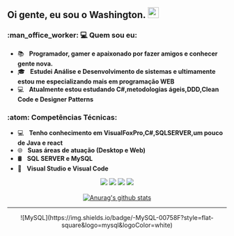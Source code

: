 <h2> Oi gente, eu sou o <strong>Washington</strong>. <img src="https://github.com/souvikguria98/souvikguria98/blob/master/Hi.gif" width="25"></h2>

<h3> :man_office_worker: 💻 Quem sou eu: </h3>

- :books: &nbsp; <strong>Programador, gamer e apaixonado por fazer amigos e conhecer gente nova.</strong>
- 🎓 &nbsp; <strong>Estudei Análise e Desenvolvimento de sistemas e ultimamente estou me especializando mais em programação WEB</strong>
- :computer: &nbsp; <strong>Atualmente estou estudando C#,metodologias ágeis,DDD,Clean Code e Designer Patterns</strong>

<h3>:atom: Competências Técnicas: </h3>

- 💻 &nbsp; <strong>Tenho conhecimento em VisualFoxPro,C#,SQLSERVER,um pouco de Java e react</strong>
- 🌐 &nbsp; <strong>Suas áreas de atuação (Desktop e Web)</strong>
- 🛢 &nbsp; <strong>SQL SERVER e MySQL</strong>
- 🔧 &nbsp; <strong>Visual Studio e Visual Code</strong>


<div align="center">
  <a href="mailto:Washington.luiz.dev@gmail.com" alt="Gmail">
  <img src="https://img.shields.io/badge/-Gmail-FF0000?style=flat-square&labelColor=FF0000&logo=gmail&logoColor=white&link=Washington.luiz.dev@gmail.com" /></a>

  <a href="https://www.linkedin.com/in/washingtonlssilva/" alt="Linkedin" target="_blank">
  <img src="https://img.shields.io/badge/-Linkedin-0e76a8?style=flat-square&logo=Linkedin&logoColor=white&link=https://www.linkedin.com/in/washingtonlssilva/"/></a>
  
  <a href="https://whats.link/washxon" alt="WhatsApp" target="_blank">
  <img src="https://img.shields.io/badge/-WhatsApp-25d366?style=flat-square&labelColor=25d366&logo=whatsapp&logoColor=/white&link=https://whats.link/washxon"/></a>
  
  <a href="https://www.instagram.com/WashXon/" alt="Instagram" target="_blank">
  <img src="https://img.shields.io/badge/-Instagram-DF0174?style=flat-square&labelColor=DF0174&logo=instagram&logoColor=white&link=https://www.instagram.com/WashXon/"/></a>
<div>
 

</br>
<div align="center">
<a href="https://github-readme-stats.anuraghazra1.vercel.app/api?username=WashingtonLuizDev"><img src="https://github-readme-stats.anuraghazra1.vercel.app/api?username=WashingtonLuizDev&show_icons=true&include_all_commits=true&theme=radical" alt="Anurag's github stats"/>
</a>
</div>

<hr>
![MySQL](https://img.shields.io/badge/-MySQL-00758F?style=flat-square&logo=mysql&logoColor=white)
